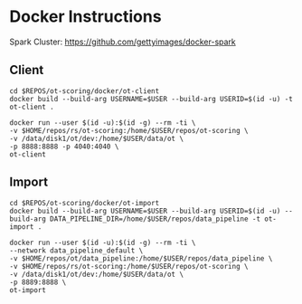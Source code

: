 # Docker Instructions

Spark Cluster: https://github.com/gettyimages/docker-spark

## Client

```
cd $REPOS/ot-scoring/docker/ot-client
docker build --build-arg USERNAME=$USER --build-arg USERID=$(id -u) -t ot-client .
```

```
docker run --user $(id -u):$(id -g) --rm -ti \
-v $HOME/repos/rs/ot-scoring:/home/$USER/repos/ot-scoring \
-v /data/disk1/ot/dev:/home/$USER/data/ot \
-p 8888:8888 -p 4040:4040 \
ot-client
```

## Import

```
cd $REPOS/ot-scoring/docker/ot-import
docker build --build-arg USERNAME=$USER --build-arg USERID=$(id -u) --build-arg DATA_PIPELINE_DIR=/home/$USER/repos/data_pipeline -t ot-import .
```

```
docker run --user $(id -u):$(id -g) --rm -ti \
--network data_pipeline_default \
-v $HOME/repos/ot/data_pipeline:/home/$USER/repos/data_pipeline \
-v $HOME/repos/rs/ot-scoring:/home/$USER/repos/ot-scoring \
-v /data/disk1/ot/dev:/home/$USER/data/ot \
-p 8889:8888 \
ot-import
```